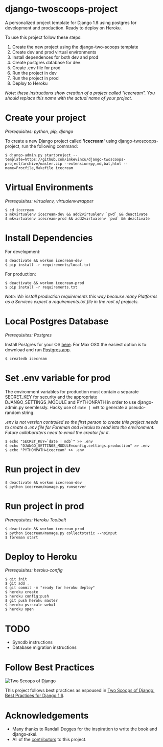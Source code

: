 django-twoscoops-project
========================

A personalized project template for Django 1.6 using postgres for development and production. Ready to deploy on Heroku.

To use this project follow these steps:

1. Create the new project using the django-two-scoops template
2. Create dev and prod virtual environments
3. Install dependences for both dev and prod
4. Create postgres database for dev
5. Create .env file for prod
6. Run the project in dev
7. Run the project in prod
8. Deploy to Heroku

*Note: these instructions show creation of a project called "icecream". You
should replace this name with the actual name of your project.*

Create your project
===================

*Prerequisites: python, pip, django*

To create a new Django project called **'icecream'** using django-twoscoops-project, run the following command:

    $ django-admin.py startproject --template=https://github.com/imkevinxu/django-twoscoops-project/archive/master.zip --extension=py,md,bat,html --name=Procfile,Makefile icecream

Virtual Environments
====================

*Prerequisites: virtualenv, virtualenvwrapper*

    $ cd icecream
    $ mkvirtualenv icecream-dev && add2virtualenv `pwd` && deactivate
    $ mkvirtualenv icecream-prod && add2virtualenv `pwd` && deactivate

Install Dependencies
====================

For development:

    $ deactivate && workon icecream-dev
    $ pip install -r requirements/local.txt

For production:

    $ deactivate && workon icecream-prod
    $ pip install -r requirements.txt

*Note: We install production requirements this way because many Platforms as a
Services expect a requirements.txt file in the root of projects.*

Local Postgres Database
=======================

*Prerequisites: Postgres*

Install Postgres for your OS [here](http://www.postgresql.org/download/). For Max OSX the easiest option is to download and run [Postgres.app](http://postgresapp.com/).

    $ createdb icecream

Set .env variable for prod
==========================

The environment variables for production must contain a separate SECRET_KEY for security and the appropriate DJANGO_SETTINGS_MODULE and PYTHONPATH in order to use django-admin.py seemlessly. Hacky use of `date | md5` to generate a pseudo-random string.

*.env is not version controlled so the first person to create this project needs to create a .env file for Foreman and Heroku to read into the environment. Future collaboraters need to email the creator for it.*

    $ echo "SECRET_KEY=`date | md5`" >> .env
    $ echo "DJANGO_SETTINGS_MODULE=config.settings.production" >> .env
    $ echo "PYTHONPATH=icecream" >> .env

Run project in dev
==================

    $ deactivate && workon icecream-dev
    $ python icecream/manage.py runserver

Run project in prod
===================

*Prerequisites: Heroku Toolbelt*

    $ deactivate && workon icecream-prod
    $ python icecream/manage.py collectstatic --noinput
    $ foreman start

Deploy to Heroku
================

*Prerequisites: heroku-config*

    $ git init
    $ git add .
    $ git commit -m "ready for heroku deploy"
    $ heroku create
    $ heroku config:push
    $ git push heroku master
    $ heroku ps:scale web=1
    $ heroku open

TODO
====

- Syncdb instructions
- Database migration instructions

Follow Best Practices
=====================

![Two Scoops of Django](http://twoscoops.smugmug.com/Two-Scoops-Press-Media-Kit/i-C8s5jkn/0/O/favicon-152.png "Two Scoops Logo")

This project follows best practices as espoused in [Two Scoops of Django: Best Practices for Django 1.6](http://twoscoopspress.org/products/two-scoops-of-django-1-6).

Acknowledgements
================

- Many thanks to Randall Degges for the inspiration to write the book and django-skel.
- All of the [contributors](https://github.com/twoscoops/django-twoscoops-project/blob/master/CONTRIBUTORS.txt) to this project.
